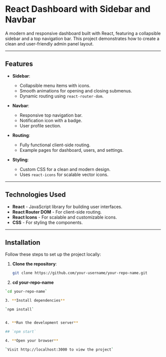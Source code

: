 # React Dashboard with Sidebar and Navbar

A modern and responsive dashboard built with React, featuring a collapsible sidebar and a top navigation bar. This project demonstrates how to create a clean and user-friendly admin panel layout.

---

## Features

- **Sidebar**:
  - Collapsible menu items with icons.
  - Smooth animations for opening and closing submenus.
  - Dynamic routing using `react-router-dom`.

- **Navbar**:
  - Responsive top navigation bar.
  - Notification icon with a badge.
  - User profile section.

- **Routing**:
  - Fully functional client-side routing.
  - Example pages for dashboard, users, and settings.

- **Styling**:
  - Custom CSS for a clean and modern design.
  - Uses `react-icons` for scalable vector icons.

---

## Technologies Used

- **React** - JavaScript library for building user interfaces.
- **React Router DOM** - For client-side routing.
- **React Icons** - For scalable and customizable icons.
- **CSS** - For styling the components.

---

## Installation

Follow these steps to set up the project locally:

1. **Clone the repository**:
   ```bash
   git clone https://github.com/your-username/your-repo-name.git

2. **cd your-repo-name**
  ```bash
  `cd your-repo-name`

3. **Install dependencies**

`npm install`


4. **Run the development server**

## `npm start`

4. **Open your browser**

`Visit http://localhost:3000 to view the project`